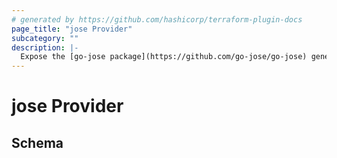 ```yaml
---
# generated by https://github.com/hashicorp/terraform-plugin-docs
page_title: "jose Provider"
subcategory: ""
description: |-
  Expose the [go-jose package](https://github.com/go-jose/go-jose) generator as a Terraform resource.
---
```


# jose Provider





<!-- schema generated by tfplugindocs -->
## Schema
